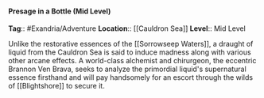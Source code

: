 #### Presage in a Bottle (Mid Level)
**Tag**:: #Exandria/Adventure
**Location**:: [[Cauldron Sea]]
**Level**:: Mid Level

 Unlike the restorative essences of the [[Sorrowseep Waters]], a draught of liquid from the Cauldron Sea is said to induce madness along with various other arcane effects. A world-class alchemist and chirurgeon, the eccentric Brannon Ven Brava, seeks to analyze the primordial liquid's supernatural essence firsthand and will pay handsomely for an escort through the wilds of [[Blightshore]] to secure it.
